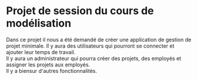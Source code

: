 # Projet de session du cours de modélisation
Dans ce projet il nous a été demandé de créer une application de gestion de projet minimale.
Il y aura des utilisateurs qui pourront se connecter et ajouter leur temps de travail.  
Il y aura un administrateur qui pourra créer des projets, des employés et assigner les projets aux employés.  
Il y a biensur d'autres fonctionnalités.  
